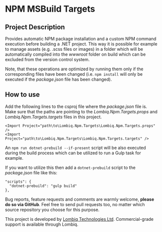 # NPM MSBuild Targets



## Project Description

Provides automatic NPM package installation and a custom NPM command execution before building a .NET project. This way it is possible for example to manage assets (e.g. .scss files or images) in a folder which will be automatically compiled into the _wwwroot_ folder on build which can be excluded from the version control system.

Note, that these operations are optimized by running them only if the corresponding files have been changed (i.e. `npm install` will only be executed if the _package.json_ file has been changed).


## How to use

Add the following lines to the csproj file where the _package.json_ file is. Make sure that the paths are pointing to the _Lombiq.Npm.Targets.props_ and _Lombiq.Npm.Targets.targets_ files in this project.

```
<Import Project="path\to\Lombiq.Npm.Targets\Lombiq.Npm.Targets.props" />
<Import Project="path\to\Lombiq.Npm.Targets\Lombiq.Npm.Targets.targets" />
```

An `npm run dotnet-prebuild --if-present` script will be also executed during the build process which can be utilized to run a Gulp task for example.

If you want to utilize this then add a `dotnet-prebuild` script to the _package.json_ file like this:

```
"scripts": {
  "dotnet-prebuild": "gulp build"
},
```

Bug reports, feature requests and comments are warmly welcome, **please do so via GitHub**.
Feel free to send pull requests too, no matter which source repository you choose for this purpose.

This project is developed by [Lombiq Technologies Ltd](http://lombiq.com/). Commercial-grade support is available through Lombiq.
